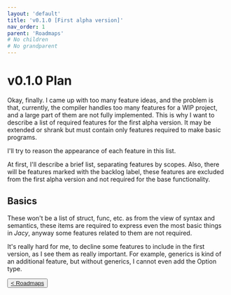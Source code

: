 ```yaml
---
layout: 'default'
title: 'v0.1.0 [First alpha version]'
nav_order: 1
parent: 'Roadmaps'
# No children
# No grandparent
---
```


# v0.1.0 Plan

Okay, finally. I came up with too many feature ideas, and the problem is that, currently, the compiler handles too many features for a WIP project, and a large part of them are not fully implemented. This is why I want to describe a list of required features for the first alpha version. It may be extended or shrank but must contain only features required to make basic programs.

I'll try to reason the appearance of each feature in this list.

At first, I'll describe a brief list, separating features by scopes.
Also, there will be features marked with the <span class="label-highlight">backlog</span> label, these features are excluded from the first alpha version and not required for the base functionality.

## Basics

These won't be a list of <span class="inline-code highlight-jc hljs"><span class="hljs-keyword">struct</span></span>, <span class="inline-code highlight-jc hljs"><span class="hljs-keyword">func</span></span>, etc. as from the view of syntax and semantics, these items are required to express even the most basic things in _Jacy_, anyway some features related to them are not required.

It's really hard for me, to decline some features to include in the first version, as I see them as really important.
For example, generics is kind of an additional feature, but without generics, I cannot even add the <span class="inline-code highlight-jc hljs"><span class="hljs-type">Option</span></span> type.
<div class="nav-btn-block">
    <button class="nav-btn left">
    <a class="link" href="/Jacy-Dev-Book/roadmaps/index.md">< Roadmaps</a>
</button>

    
</div>
